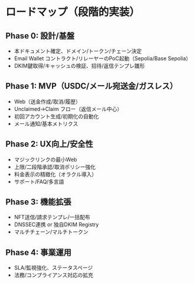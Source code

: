 # ロードマップ（段階的実装）

## Phase 0: 設計/基盤
- 本ドキュメント確定、ドメイン/トークン/チェーン決定
- Email Wallet コントラクト/リレーヤーのPoC起動（Sepolia/Base Sepolia）
- DKIM鍵取得/キャッシュの検証、招待/返信テンプレ雛形

## Phase 1: MVP（USDC/メール宛送金/ガスレス）
- Web（送金作成/取消/履歴）
- Unclaimed→Claim フロー（返信メール中心）
- 初回アカウント生成/初期化の自動化
- メール通知/基本メトリクス

## Phase 2: UX向上/安全性
- マジックリンクの最小Web
- 上限/二段階承認/取消ポリシー強化
- 料金表示の精緻化（オラクル導入）
- サポート/FAQ/多言語

## Phase 3: 機能拡張
- NFT送信/請求テンプレ/一括配布
- DNSSEC連携 or 独自DKIM Registry
- マルチチェーン/マルチトークン

## Phase 4: 事業運用
- SLA/監視強化、ステータスページ
- 法務/コンプライアンス対応の拡充

